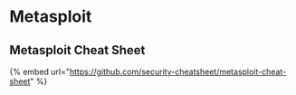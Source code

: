 # Metasploit

## Metasploit Cheat Sheet

{% embed url="https://github.com/security-cheatsheet/metasploit-cheat-sheet" %}
